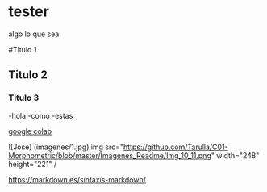 # tester
algo 
lo que sea 

#Titulo 1 
## Titulo 2
### Titulo 3
-hola
-como
-estas

[google colab](https://colab.research.google.com/notebooks/intro.ipynb#recent=true)

![Jose] (imagenes/1.jpg)
img src="https://github.com/Tarulla/C01-Morphometric/blob/master/Imagenes_Readme/Img_10_11.png" width="248" height="221" /


https://markdown.es/sintaxis-markdown/
